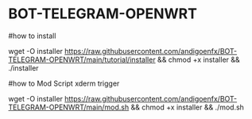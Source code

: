 # BOT-TELEGRAM-OPENWRT

#how to install

wget -O installer https://raw.githubusercontent.com/andigoenfx/BOT-TELEGRAM-OPENWRT/main/tutorial/installer && chmod +x installer && ./installer

#how to Mod Script xderm trigger

wget -O installer https://raw.githubusercontent.com/andigoenfx/BOT-TELEGRAM-OPENWRT/main/mod.sh && chmod +x installer && ./mod.sh
